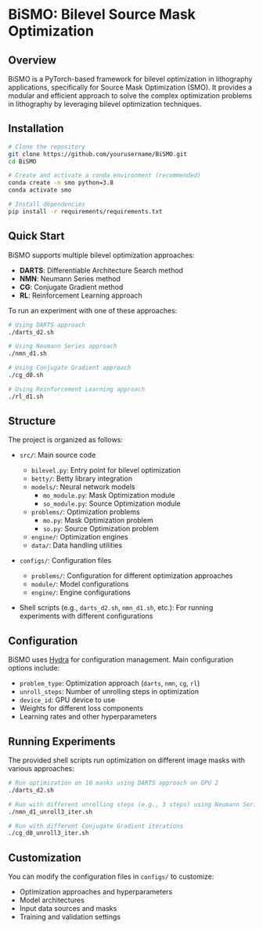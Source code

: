 <p align="center">
  <h1>BiSMO: Bilevel Source Mask Optimization</h1>
</p>

## Overview

BiSMO is a PyTorch-based framework for bilevel optimization in lithography applications, specifically for Source Mask Optimization (SMO). It provides a modular and efficient approach to solve the complex optimization problems in lithography by leveraging bilevel optimization techniques.


## Installation

```bash
# Clone the repository
git clone https://github.com/yourusername/BiSMO.git
cd BiSMO

# Create and activate a conda environment (recommended)
conda create -n smo python=3.8
conda activate smo

# Install dependencies
pip install -r requirements/requirements.txt
```

## Quick Start

BiSMO supports multiple bilevel optimization approaches:

- **DARTS**: Differentiable Architecture Search method
- **NMN**: Neumann Series method
- **CG**: Conjugate Gradient method
- **RL**: Reinforcement Learning approach

To run an experiment with one of these approaches:

```bash
# Using DARTS approach
./darts_d2.sh

# Using Neumann Series approach
./nmn_d1.sh

# Using Conjugate Gradient approach
./cg_d0.sh

# Using Reinforcement Learning approach
./rl_d1.sh
```

## Structure

The project is organized as follows:

- `src/`: Main source code
  - `bilevel.py`: Entry point for bilevel optimization
  - `betty/`: Betty library integration
  - `models/`: Neural network models
    - `mo_module.py`: Mask Optimization module
    - `so_module.py`: Source Optimization module
  - `problems/`: Optimization problems
    - `mo.py`: Mask Optimization problem
    - `so.py`: Source Optimization problem
  - `engine/`: Optimization engines
  - `data/`: Data handling utilities

- `configs/`: Configuration files
  - `problems/`: Configuration for different optimization approaches
  - `module/`: Model configurations
  - `engine/`: Engine configurations

- Shell scripts (e.g., `darts_d2.sh`, `nmn_d1.sh`, etc.): For running experiments with different configurations

## Configuration

BiSMO uses [Hydra](https://hydra.cc/) for configuration management. Main configuration options include:

- `problem_type`: Optimization approach (`darts`, `nmn`, `cg`, `rl`)
- `unroll_steps`: Number of unrolling steps in optimization
- `device_id`: GPU device to use
- Weights for different loss components
- Learning rates and other hyperparameters

## Running Experiments

The provided shell scripts run optimization on different image masks with various approaches:

```bash
# Run optimization on 10 masks using DARTS approach on GPU 2
./darts_d2.sh

# Run with different unrolling steps (e.g., 3 steps) using Neumann Series
./nmn_d1_unroll3_iter.sh

# Run with different Conjugate Gradient iterations
./cg_d0_unroll3_iter.sh
```

## Customization

You can modify the configuration files in `configs/` to customize:

- Optimization approaches and hyperparameters
- Model architectures
- Input data sources and masks
- Training and validation settings